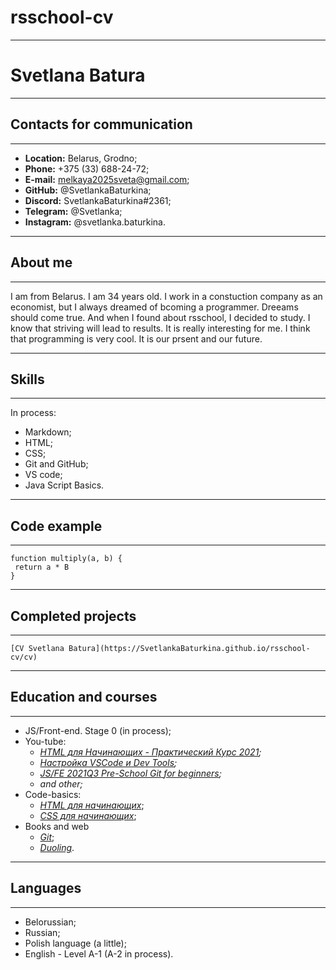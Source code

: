# rsschool-cv
---
# Svetlana Batura
---
## Contacts for communication
---
* __Location:__ Belarus, Grodno;
* __Phone:__ +375 (33) 688-24-72;
* __E-mail:__ melkaya2025sveta@gmail.com;
* __GitHub:__ @SvetlankaBaturkina;
* __Discord:__ SvetlankaBaturkina#2361;
* __Telegram:__ @Svetlanka;
* __Instagram:__ @svetlanka.baturkina.
---
## About me
---
I am from Belarus. I am 34 years old. I work in a constuction company as an economist, but I always dreamed of bcoming a programmer. Dreeams should come true. And when I found about rsschool, I decided to study. I know that striving will lead to results. It is really interesting for me. I think that programming is very cool. It is our prsent and our future.

---
## Skills
---
In process:
* Markdown;
* HTML;
* CSS;
* Git and GitHub;
* VS code;
* Java Script Basics.
---
## Code example
---
```
function multiply(a, b) {
 return a * B
}
```
---
## Completed projects
---
```
[CV Svetlana Batura](https://SvetlankaBaturkina.github.io/rsschool-cv/cv)
``` 
---
## Education and courses
---
* JS/Front-end. Stage 0 (in process);
* You-tube:
  * _[HTML для Начинающих - Практический Курс 2021](https://www.youtube.com/watch?v=DOEtVdkKwcU&list=PL9MZ1Hz0tPK7-GgYuy8oYxo4gGzdXz8pp&index=6&t=992s);_
  * _[Настройка VSCode и Dev Tools](https://www.youtube.com/watch?v=kTpIBAmKPwo&list=PL9MZ1Hz0tPK7-GgYuy8oYxo4gGzdXz8pp&index=8&t=5342s);_
  * _[JS/FE 2021Q3 Pre-School Git for beginners](https://www.youtube.com/watch?v=6q0GHJ_Pbk4&list=PL9MZ1Hz0tPK7-GgYuy8oYxo4gGzdXz8pp&index=3&t=10s);_
  * _and other;_
* Code-basics:
  * _[HTML для начинающих](https://ru.code-basics.com/languages/html)_;
  * _[CSS для начинающих](https://ru.code-basics.com/languages/css)_;
* Books and web
  * _[Git](https://git-scm.com/book/ru/v2)_;
  * _[Duoling](https://www.duolingo.com/learn)_.
---
  ## Languages
---
* Belorussian;
* Russian;
* Polish language (a little);
* English - Level A-1 (A-2 in process).